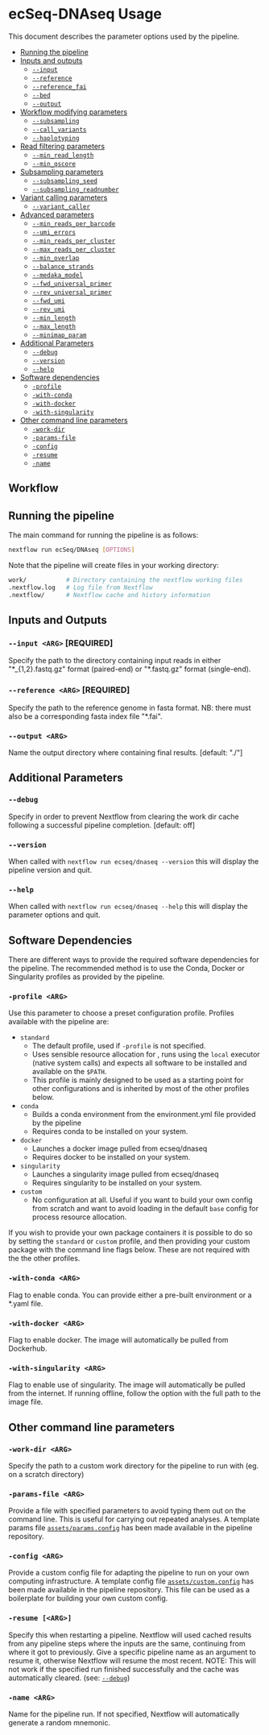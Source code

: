 # ecSeq-DNAseq Usage
This document describes the parameter options used by the pipeline.

* [Running the pipeline](#running-the-pipeline)
* [Inputs and outputs](#inputs-and-outputs)
    * [`--input`](#--input-arg-required)
    * [`--reference`](#--reference-arg-required)
    * [`--reference_fai`](#--reference_fai-arg-required)
    * [`--bed`](#--bed-arg-required)
    * [`--output`](#--output-arg-required)
* [Workflow modifying parameters](#workflow-modifying-parameters)
    * [`--subsampling`](#--subsampling)
    * [`--call_variants`](#--call_variants)
    * [`--haplotyping`](#--haplotyping)
* [Read filtering parameters](#read-filtering-parameters)
    * [`--min_read_length`](#--min_read_length-arg)
    * [`--min_qscore`](#--min_qscore-arg)
* [Subsampling parameters](#trimming-parameters)
    * [`--subsampling_seed`](#--subsampling_seed-arg)
    * [`--subsampling_readnumber`](#--subsampling_readnumber-arg)
* [Variant calling parameters](#variant-calling-parameters)
    * [`--variant_caller`](#--variant_caller-arg-required)
* [Advanced parameters](#advanced-parameters)
    * [`--min_reads_per_barcode`](#--min_reads_per_barcode-arg)
    * [`--umi_errors`](#--umi_errors-arg)
    * [`--min_reads_per_cluster`](#--min_reads_per_cluster-arg)
    * [`--max_reads_per_cluster`](#--max_reads_per_cluster-arg)
    * [`--min_overlap`](#--min_overlap-arg)
    * [`--balance_strands`](#--balance_strands-arg)
    * [`--medaka_model`](#--medaka_model-arg)
    * [`--fwd_universal_primer`](#--fwd_universal_primer-arg)
    * [`--rev_universal_primer`](#--rev_universal_primer-arg)
    * [`--fwd_umi`](#--fwd_umi-arg)
    * [`--rev_umi`](#--rev_umi-arg)
    * [`--min_length`](#--min_length-arg)
    * [`--max_length`](#--max_length-arg)
    * [`--minimap_param`](#--minimap_param-arg)
* [Additional Parameters](#additional-parameters)
    * [`--debug`](#--debug)
    * [`--version`](#--version)
    * [`--help`](#--help)
* [Software dependencies](#software-dependencies)
    * [`-profile`](#-profile-arg)
    * [`-with-conda`](#-with-conda-arg)
    * [`-with-docker`](#-with-docker-arg)
    * [`-with-singularity`](#-with-singularity-arg)
* [Other command line parameters](#other-command-line-parameters)
    * [`-work-dir`](#-work-dir-arg)
    * [`-params-file`](#-params-file-arg)
    * [`-config`](#-config-arg)
    * [`-resume`](#-resume-arg)
    * [`-name`](#-name-arg)

## Workflow

## Running the pipeline
The main command for running the pipeline is as follows:

```bash
nextflow run ecSeq/DNAseq [OPTIONS]
```

Note that the pipeline will create files in your working directory:

```bash
work/           # Directory containing the nextflow working files
.nextflow.log   # Log file from Nextflow
.nextflow/      # Nextflow cache and history information
```

## Inputs and Outputs

### `--input <ARG>` [REQUIRED]
Specify the path to the directory containing input reads in either "\*_{1,2}.fastq.gz" format (paired-end) or "\*.fastq.gz" format (single-end).

### `--reference <ARG>` [REQUIRED]
Specify the path to the reference genome in fasta format. NB: there must also be a corresponding fasta index file "*.fai".

### `--output <ARG>`
Name the output directory where containing final results. [default: "./"]

## Additional Parameters

### `--debug`
Specify in order to prevent Nextflow from clearing the work dir cache following a successful pipeline completion. [default: off]

### `--version`
When called with `nextflow run ecseq/dnaseq --version` this will display the pipeline version and quit.

### `--help`
When called with `nextflow run ecseq/dnaseq --help` this will display the parameter options and quit.

## Software Dependencies

There are different ways to provide the required software dependencies for the pipeline. The recommended method is to use the Conda, Docker or Singularity profiles as provided by the pipeline. 

### `-profile <ARG>`
Use this parameter to choose a preset configuration profile. Profiles available with the pipeline are:

* `standard`
    * The default profile, used if `-profile` is not specified.
    * Uses sensible resource allocation for , runs using the `local` executor (native system calls) and expects all software to be installed and available on the `$PATH`.
    * This profile is mainly designed to be used as a starting point for other configurations and is inherited by most of the other profiles below.
* `conda`
    * Builds a conda environment from the environment.yml file provided by the pipeline
    * Requires conda to be installed on your system.
* `docker`
    * Launches a docker image pulled from ecseq/dnaseq
    * Requires docker to be installed on your system. 
* `singularity`
    * Launches a singularity image pulled from ecseq/dnaseq
    * Requires singularity to be installed on your system.
* `custom`
    * No configuration at all. Useful if you want to build your own config from scratch and want to avoid loading in the default `base` config for process resource allocation.

If you wish to provide your own package containers it is possible to do so by setting the `standard` or `custom` profile, and then providing your custom package with the command line flags below. These are not required with the the other profiles.

### `-with-conda <ARG>`
Flag to enable conda. You can provide either a pre-built environment or a *.yaml file.

### `-with-docker <ARG>`
Flag to enable docker. The image will automatically be pulled from Dockerhub.

### `-with-singularity <ARG>`
Flag to enable use of singularity. The image will automatically be pulled from the internet. If running offline, follow the option with the full path to the image file.

## Other command line parameters

### `-work-dir <ARG>`
Specify the path to a custom work directory for the pipeline to run with (eg. on a scratch directory)

### `-params-file <ARG>`
Provide a file with specified parameters to avoid typing them out on the command line. This is useful for carrying out repeated analyses. A template params file [`assets/params.config`](../assets/params.config) has been made available in the pipeline repository.

### `-config <ARG>`
Provide a custom config file for adapting the pipeline to run on your own computing infrastructure. A template config file [`assets/custom.config`](../assets/custom.config) has been made available in the pipeline repository. This file can be used as a boilerplate for building your own custom config.

### `-resume [<ARG>]`
Specify this when restarting a pipeline. Nextflow will used cached results from any pipeline steps where the inputs are the same, continuing from where it got to previously. Give a specific pipeline name as an argument to resume it, otherwise Nextflow will resume the most recent. NOTE: This will not work if the specified run finished successfully and the cache was automatically cleared. (see: [`--debug`](#--debug))

### `-name <ARG>`
Name for the pipeline run. If not specified, Nextflow will automatically generate a random mnemonic.
